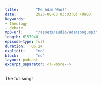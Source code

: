 ```yaml
---
title:        "Me Adam Who?"
date:         2025-08-03 03:03:03 +0800
keywords:
- theology
- debate
mp3-url:      "/assets/audio/adamsong.mp3"
length: 6157940
episode-type: full
duration:   06:24
explicit:     "no"
block:        "no" 
layout: podcast
excerpt_separator: <!--more-->
---
```

The full song!
<!--more-->


